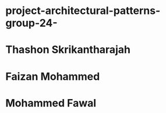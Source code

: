 # project-architectural-patterns-group-24-
# Thashon Skrikantharajah
# Faizan Mohammed
# Mohammed Fawal
